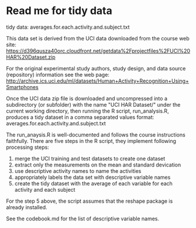 # Read me for tidy data

tidy data: averages.for.each.activity.and.subject.txt

This data set is derived from the UCI data downloaded from
the course web site:
https://d396qusza40orc.cloudfront.net/getdata%2Fprojectfiles%2FUCI%20HAR%20Dataset.zip
 
For the original experimental study authors, study design, and 
data source (repository) information see the web page:
http://archive.ics.uci.edu/ml/datasets/Human+Activity+Recognition+Using+Smartphones

Once the UCI data zip file is downloaded and uncompressed into a
subdirectory (or subfolder) with the name "UCI HAR Dataset/" under the 
current working directory, then running the R script, run_analysis.R, produces
a tidy dataset in a comma separated values format:
  averages.for.each.activity.and.subject.txt

The run_anaysis.R is well-documented and follows the course instructions
faithfully. There are five steps in the R script, they implement following
processing steps:

1. merge the UCI training and test datasets to create one dataset
2. extract only the measurements on the mean and standard devication
3. use descriptive activity names to name the activities
4. appropriately labels the data set with descriptive variable names
5. create the tidy dataset with the average of each variable for
   each activity and each subject

For the step 5 above, the script assumes that the reshape package is
already installed.

See the codebook.md for the list of descriptive variable names.

